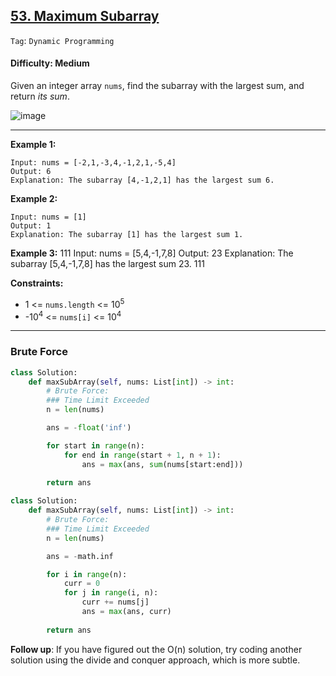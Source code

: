## [53. Maximum Subarray](https://leetcode.com/problems/maximum-subarray/)

```Tag```: ```Dynamic Programming```

#### Difficulty: Medium

Given an integer array ```nums```, find the subarray with the largest sum, and return _its sum_.

![image](https://user-images.githubusercontent.com/35042430/225088213-290ed01b-33af-4b45-815e-3933e69a64af.png)

---

__Example 1:__
```
Input: nums = [-2,1,-3,4,-1,2,1,-5,4]
Output: 6
Explanation: The subarray [4,-1,2,1] has the largest sum 6.
```

__Example 2:__
```
Input: nums = [1]
Output: 1
Explanation: The subarray [1] has the largest sum 1.
```

__Example 3:__
111
Input: nums = [5,4,-1,7,8]
Output: 23
Explanation: The subarray [5,4,-1,7,8] has the largest sum 23.
111

__Constraints:__

- 1 <= ```nums.length``` <= 10<sup>5</sup>
- -10<sup>4</sup> <= ```nums[i]``` <= 10<sup>4</sup>

---

### Brute Force

```Python
class Solution:
    def maxSubArray(self, nums: List[int]) -> int:
        # Brute Force:
        ### Time Limit Exceeded
        n = len(nums)

        ans = -float('inf')

        for start in range(n):
            for end in range(start + 1, n + 1):
                ans = max(ans, sum(nums[start:end]))
        
        return ans
```
```Python
class Solution:
    def maxSubArray(self, nums: List[int]) -> int:
        # Brute Force:
        ### Time Limit Exceeded
        n = len(nums)

        ans = -math.inf

        for i in range(n):
            curr = 0
            for j in range(i, n):
                curr += nums[j]
                ans = max(ans, curr)
        
        return ans
```

__Follow up__: If you have figured out the O(n) solution, try coding another solution using the divide and conquer approach, which is more subtle.
